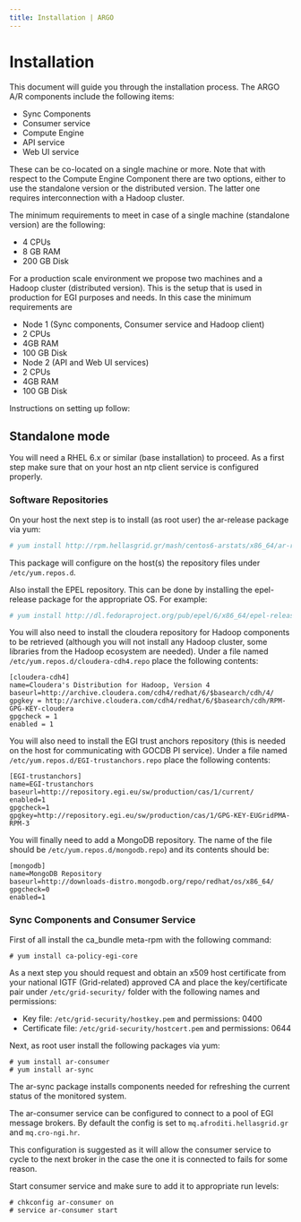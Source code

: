 ```yaml
---
title: Installation | ARGO
---
```


# Installation

This document will guide you through the installation process. The ARGO A/R components include the following items:

- Sync Components
- Consumer service
- Compute Engine
- API service
- Web UI service

These can be co-located on a single machine or more. Note that with respect to the Compute Engine Component there are two options, either to use the standalone version or the distributed version. The latter one requires interconnection with a Hadoop cluster. 

The minimum requirements to meet in case of a single machine (standalone version) are the following:

- 4 CPUs
- 8 GB RAM
- 200 GB Disk

For a production scale environment we propose two machines and a Hadoop cluster (distributed version). This is the setup that is used in production for EGI purposes and needs. In this case the minimum requirements are

- Node 1 (Sync components, Consumer service and Hadoop client)
 - 2 CPUs
 - 4GB RAM
 - 100 GB Disk
- Node 2 (API and Web UI services)
 - 2 CPUs
 - 4GB RAM
 - 100 GB Disk

Instructions on setting up follow:

## Standalone mode

You will need a RHEL 6.x or similar (base installation) to proceed. As a first step make sure that on your host an ntp client service is configured properly. 

### Software Repositories

On your host the next step is to install (as root user) the ar-release package via yum:

```sh
# yum install http://rpm.hellasgrid.gr/mash/centos6-arstats/x86_64/ar-release-1.0.0-3.21.el6.noarch.rpm
```

This package will configure on the host(s) the repository files under `/etc/yum.repos.d`.

Also install the EPEL repository. This can be done by installing the epel-release package for the appropriate OS. For example:

```sh
# yum install http://dl.fedoraproject.org/pub/epel/6/x86_64/epel-release-6-8.noarch.rpm 
```

You will also need to install the cloudera repository for Hadoop components to be retrieved (although you will not install any Hadoop cluster, some libraries from the Hadoop ecosystem are needed). Under a file named `/etc/yum.repos.d/cloudera-cdh4.repo` place the following contents:

```
[cloudera-cdh4]
name=Cloudera's Distribution for Hadoop, Version 4
baseurl=http://archive.cloudera.com/cdh4/redhat/6/$basearch/cdh/4/
gpgkey = http://archive.cloudera.com/cdh4/redhat/6/$basearch/cdh/RPM-GPG-KEY-cloudera
gpgcheck = 1
enabled = 1
```

You will also need to install the EGI trust anchors repository (this is needed on the host for communicating with GOCDB PI service). Under a file named `/etc/yum.repos.d/EGI-trustanchors.repo` place the following contents:

```
[EGI-trustanchors]
name=EGI-trustanchors
baseurl=http://repository.egi.eu/sw/production/cas/1/current/
enabled=1
gpgcheck=1
gpgkey=http://repository.egi.eu/sw/production/cas/1/GPG-KEY-EUGridPMA-RPM-3
```

You will finally need to add a MongoDB repository. The name of the file should be `/etc/yum.repos.d/mongodb.repo`) and its contents should be:

```
[mongodb]
name=MongoDB Repository
baseurl=http://downloads-distro.mongodb.org/repo/redhat/os/x86_64/
gpgcheck=0
enabled=1
```

### Sync Components and Consumer Service

First of all install the ca_bundle meta-rpm with the following command:

```
# yum install ca-policy-egi-core
```

As a next step you should request and obtain an x509 host certificate from your national IGTF (Grid-related) approved CA and place the key/certificate pair under `/etc/grid-security/` folder with the following names and permissions:

* Key file: `/etc/grid-security/hostkey.pem` and permissions: 0400
* Certificate file: `/etc/grid-security/hostcert.pem` and permissions: 0644

Next, as root user install the following packages via yum:

```
# yum install ar-consumer
# yum install ar-sync
```

The ar-sync package installs components needed for refreshing the current status of the monitored system.

The ar-consumer service can be configured to connect to a pool of EGI message brokers. By default the config is set to `mq.afroditi.hellasgrid.gr` and `mq.cro-ngi.hr`. 

This configuration is suggested as it will allow the consumer service to cycle to the next broker in the case the one it is connected to fails for some reason. 

Start consumer service and make sure to add it to appropriate run levels:

```
# chkconfig ar-consumer on
# service ar-consumer start
````
